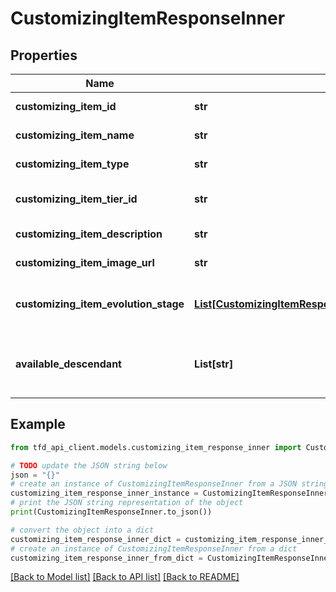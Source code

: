 # CustomizingItemResponseInner


## Properties

Name | Type | Description | Notes
------------ | ------------- | ------------- | -------------
**customizing_item_id** | **str** | Customization item identifier | [optional] 
**customizing_item_name** | **str** | Customization item name | [optional] 
**customizing_item_type** | **str** | Customization item type | [optional] 
**customizing_item_tier_id** | **str** | Customization item tier (Refer to /meta/tier API) | [optional] 
**customizing_item_description** | **str** | Customization item description | [optional] 
**customizing_item_image_url** | **str** | Customization item image path | [optional] 
**customizing_item_evolution_stage** | [**List[CustomizingItemResponseInnerCustomizingItemEvolutionStageInner]**](CustomizingItemResponseInnerCustomizingItemEvolutionStageInner.md) | Evolution stage information of the customization item | [optional] 
**available_descendant** | **List[str]** | Applicable descendant list (Refer to /meta/descendant API) | [optional] 

## Example

```python
from tfd_api_client.models.customizing_item_response_inner import CustomizingItemResponseInner

# TODO update the JSON string below
json = "{}"
# create an instance of CustomizingItemResponseInner from a JSON string
customizing_item_response_inner_instance = CustomizingItemResponseInner.from_json(json)
# print the JSON string representation of the object
print(CustomizingItemResponseInner.to_json())

# convert the object into a dict
customizing_item_response_inner_dict = customizing_item_response_inner_instance.to_dict()
# create an instance of CustomizingItemResponseInner from a dict
customizing_item_response_inner_from_dict = CustomizingItemResponseInner.from_dict(customizing_item_response_inner_dict)
```
[[Back to Model list]](../README.md#documentation-for-models) [[Back to API list]](../README.md#documentation-for-api-endpoints) [[Back to README]](../README.md)


